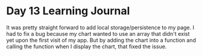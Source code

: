 # Day 13 Learning Journal

It was pretty straight forward to add local storage/persistence to my page.
I had to fix a bug because my chart wanted to use an array that didn't exist yet upon the first visit of my app. But by adding the chart into a function and calling the function when I display the chart, that fixed the issue.
